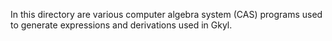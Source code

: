In this directory are various computer algebra system (CAS) programs
used to generate expressions and derivations used in Gkyl.